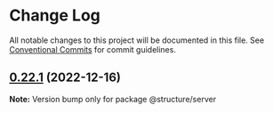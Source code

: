 # Change Log

All notable changes to this project will be documented in this file.
See [Conventional Commits](https://conventionalcommits.org) for commit guidelines.

## [0.22.1](https://github.com/neopostmodern/structure/compare/v0.22.0...v0.22.1) (2022-12-16)

**Note:** Version bump only for package @structure/server
